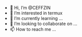 - 👋 Hi, I’m @CEFFZIN
- 👀 I’m interested in termux
- 🌱 I’m currently learning ...
- 💞️ I’m looking to collaborate on ...
- 📫 How to reach me ...

<!---
CEFFZIN/CEFFZIN is a ✨ special ✨ repository because its `README.md` (this file) appears on your GitHub profile.
You can click the Preview link to take a look at your changes.
--->
